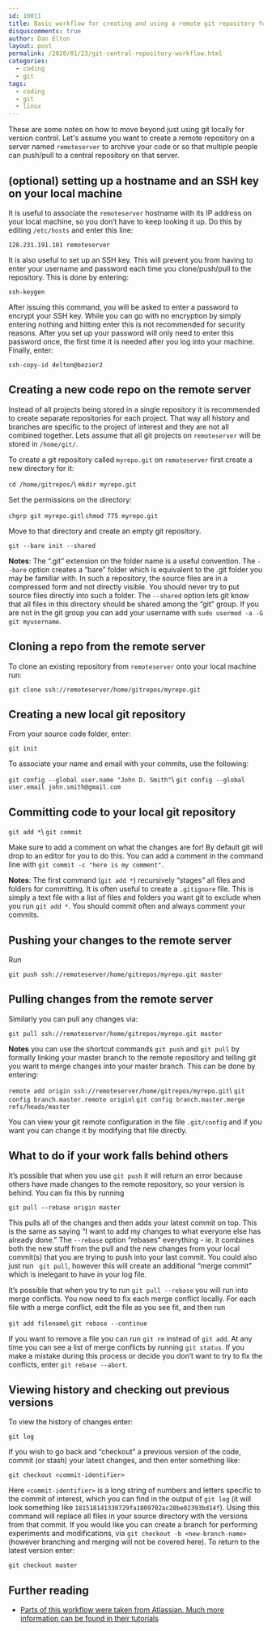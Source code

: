 ```yaml
---
id: 10011
title: Basic workflow for creating and using a remote git repository for backup and collaboration
disquscomments: true
author: Dan Elton
layout: post
permalink: /2020/01/23/git-central-repository-workflow.html
categories:
  - coding
  - git
tags:
  - coding
  - git
  - linux
---
```



These are some notes on how to move beyond just using git locally for version control. Let's assume you want to create a remote repository on a server named `remoteserver` to archive your code or so that multiple people can push/pull to a central repository on that server.

## (optional) setting up a hostname and an SSH key on your local machine

It is useful to associate the `remoteserver` hostname with its IP address on your local machine, so you don’t have to keep looking it up. Do this by editing `/etc/hosts` and enter this line:

`128.231.191.101 remoteserver`

It is also useful to set up an SSH key. This will prevent you from having to enter your username and password each time you clone/push/pull to the repository. This is done by entering:

`ssh-keygen`

After issuing this command, you will be asked to enter a password to encrypt your SSH key. While you can go with no encryption by simply entering nothing and hitting enter this is not recommended for security reasons. After you set up your password will only need to enter this password once, the first time it is needed after you log into your machine. Finally, enter:

`ssh-copy-id delton@bezier2`

## Creating a new code repo on the remote server

Instead of all projects being stored in a single repository it is recommended to create separate repositories for each project. That way all history and branches are specific to the project of interest and they are not all combined together. Lets assume that all git projects on `remoteserver` will be stored in `/home/git/`.  

To create a git repository called `myrepo.git` on `remoteserver` first create a new directory for it:

`cd /home/gitrepos/`\\
`mkdir myrepo.git`

Set the permissions on the directory:

`chgrp git myrepo.git`\\
`chmod 775 myrepo.git`

Move to that directory and create an empty git repository.

`git --bare init --shared`

**Notes**: The “.git” extension on the folder name is a useful
convention. The `--bare` option creates a “bare” folder which is
equivalent to the .git folder you may be familiar with. In such a
repository, the source files are in a compressed form and not directly
visible. You should never try to put source files directly into such a
folder. The `--shared` option lets git know that all files in this
directory should be shared among the “git" group. If you are not in the
git group you can add your username with `sudo usermod -a -G git
myusername`.

## Cloning a repo from the remote server

To clone an existing repository from `remoteserver` onto your local machine
run:

`git clone ssh://remoteserver/home/gitrepos/myrepo.git`

## Creating a new local git repository

From your source code folder, enter:

`git init`

To associate your name and email with your commits, use the following:

`git config --global user.name "John D. Smith"`\\
`git config --global user.email john.smith@gmail.com`

## Committing code to your local git repository

`git add *`\\
`git commit`

Make sure to add a comment on what the changes are for\! By default git
will drop to an editor for you to do this. You can add a comment in the
command line with `git commit -c "here is my comment"`.  

**Notes**: The first command (`git add *`) recursively “stages” all
files and folders for committing. It is often useful to create a
`.gitignore` file. This is simply a text file with a list of files and
folders you want git to exclude when you run `git add *`. You should
commit often and always comment your commits.

## Pushing your changes to the remote server

Run  

`git push ssh://remoteserver/home/gitrepos/myrepo.git master`

## Pulling changes from the remote server

Similarly you can pull any changes via:

`git pull ssh://remoteserver/home/gitrepos/myrepo.git master`

**Notes** you can use the shortcut commands `git push` and `git pull` by
formally linking your master branch to the remote repository and
telling git you want to merge changes into your master branch. This can
be done by entering:

`remote add origin ssh://remoteserver/home/gitrepos/myrepo.git`\\
`git config branch.master.remote origin`\\
`git config branch.master.merge refs/heads/master`

You can view your git remote configuration in the file `.git/config` and
if you want you can change it by modifying that file directly.

## What to do if your work falls behind others

It’s possible that when you use `git push` it will return an error
because others have made changes to the remote repository, so your
version is behind. You can fix this by running

`git pull --rebase origin master`

This pulls all of the changes and then adds your latest commit on top.
This is the same as saying “I want to add my changes to what everyone
else has already done.” The `--rebase` option “rebases” everything -
ie. it combines both the new stuff from the pull and the new changes
from your local commit(s) that you are trying to push into your last
commit. You could also just run `  git pull `, however this will create
an additional “merge commit” which is inelegant to have in your log
file.  

It’s possible that when you try to run `git pull --rebase` you will run
into merge conflicts. You now need to fix each merge conflict locally.
For each file with a merge conflict, edit the file as you see fit, and
then run

`git add filename`\\
`git rebase --continue`

If you want to remove a file you can run `git rm` instead of `git add`. At any time you can see a list of merge conflicts by running `git status`. If you make a mistake during this process or decide you don’t want to try to fix the conflicts, enter `git rebase --abort`.

## Viewing history and checking out previous versions

To view the history of changes enter:

`git log`

If you wish to go back and “checkout” a previous version of the code,
commit (or stash) your latest changes, and then enter something like:

`git checkout <commit-identifier>`

Here `<commit-identifier>` is a long string of numbers and letters
specific to the commit of interest, which you can find in the output of
`git log` (it will look something like
`181518141330729fa1809702ac28be02393bd14f`). Using this command will
replace all files in your source directory with the versions from that
commit. If you would like you can create a branch for performing
experiments and modifications, via `git checkout -b <new-branch-name>`
(however branching and merging will not be covered here). To return to
the latest version enter:

`git checkout master`

## Further reading

* [Parts of this workflow were taken from Atlassian. Much more information can be found in their tutorials](https://www.atlassian.com/git)

